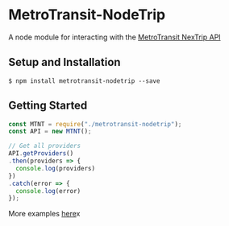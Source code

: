 # MetroTransit-NodeTrip

A node module for interacting with the [MetroTransit NexTrip API](http://svc.metrotransit.org)

## Setup and Installation
```
$ npm install metrotransit-nodetrip --save
```

## Getting Started
```js
const MTNT = require("./metrotransit-nodetrip");
const API = new MTNT();

// Get all providers
API.getProviders()
.then(providers => {
  console.log(providers)
})
.catch(error => {
  console.log(error)
});
```

More examples [here](example.js)x
